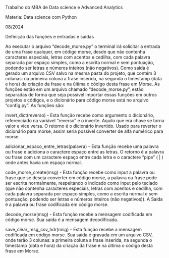 Trabalho do MBA de Data science e Advanced Analytics

Materia: Data science com Python

08/2024


Definição das funções e entradas e saidas

Ao executar o arquivo “decode_morse.py” o terminal irá solicitar a entrada de uma frase qualquer, em código morse, desde que não contenha caracteres especiais, letras com acentos e cedilha, com cada palavra separada por espaço simples, como a escrita normal e sem pontuação, podendo ser letras e números inteiros (não negativos).
Como saída é gerado um arquivo CSV salvo na mesma pasta do projeto, que contém 3 colunas: na primeira coluna a frase inserida, na segunda o timestamp (data e hora) da criação da frase e na última o código desta frase em Morse. 
As funções estão em um arquivo chamado “decode_morse.py”, estão separadas de forma que seja possível importar essas funções em outros projetos e códigos, e o dicionário para código morse está no arquivo “config.py”.
As funções são: 

invert_dict(reverso) - Esta função recebe como argumento o dicionário, referenciado na variável “reverso” e o inverte. Aquilo que era chave se torna valor e vice versa. O retorno é o dicionário invertido. Usado para reverter o dicionário para morse, assim seria possível converter de alfa numérico para morse. 

adicionar_espaco_entre_letras(palavra) - Esta função recebe uma palavra ou frase e adiciona o caractere espaço entre as letras. O retorno é a palavra ou frase com um caractere espaço entre cada letra e o caractere “pipe” ( | ) onde antes havia um espaço normal.

code_morse_create(msg) - Esta função recebe como input a palavra ou frase que se deseja converter em código morse, a palavra ou frase pode ser escrita normalmente, respeitando o indicado como input pelo teclado (que não contenha caracteres especiais, letras com acentos e cedilha, com cada palavra separada por espaço simples, como a escrita normal e sem pontuação, podendo ser letras e números inteiros (não negativos)). A Saída é a palavra ou frase codificada em código morse. 

decode_morse(msg) - Esta função recebe a mensagem codificada em código morse. Sua saída é a mensagem decodificada. 

save_clear_msg_csv_hdr(msg) - Esta função recebe a mensagem codificada em código morse. Sua saída é gravada em um arquivo CSV, onde terão 3 colunas: a primeira coluna a frase inserida, na segunda o timestamp (data e hora) da criação da frase e na última o código desta frase em Morse.
